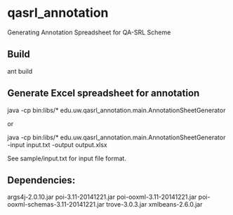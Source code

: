 # qasrl_annotation
Generating Annotation Spreadsheet for QA-SRL Scheme

## Build

ant build

## Generate Excel spreadsheet for annotation

java -cp bin:libs/* edu.uw.qasrl_annotation.main.AnnotationSheetGenerator

or 

java -cp bin:libs/* edu.uw.qasrl_annotation.main.AnnotationSheetGenerator -input input.txt -output output.xlsx

See sample/input.txt for input file format.

## Dependencies:

args4j-2.0.10.jar
poi-3.11-20141221.jar
poi-ooxml-3.11-20141221.jar
poi-ooxml-schemas-3.11-20141221.jar
trove-3.0.3.jar
xmlbeans-2.6.0.jar

